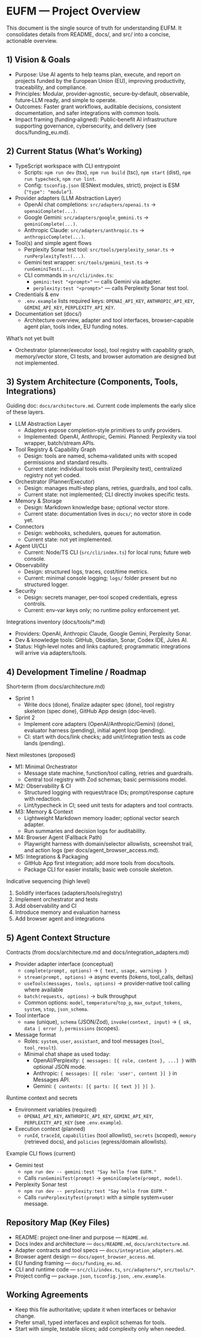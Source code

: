 # EUFM — Project Overview

This document is the single source of truth for understanding EUFM. It consolidates details from README, docs/, and src/ into a concise, actionable overview.

## 1) Vision & Goals
- Purpose: Use AI agents to help teams plan, execute, and report on projects funded by the European Union (EU), improving productivity, traceability, and compliance.
- Principles: Modular, provider‑agnostic, secure‑by‑default, observable, future‑LLM ready, and simple to operate.
- Outcomes: Faster grant workflows, auditable decisions, consistent documentation, and safer integrations with common tools.
- Impact framing (funding‑aligned): Public‑benefit AI infrastructure supporting governance, cybersecurity, and delivery (see docs/funding_eu.md).

## 2) Current Status (What’s Working)
- TypeScript workspace with CLI entrypoint
  - Scripts: `npm run dev` (tsx), `npm run build` (tsc), `npm start` (dist), `npm run typecheck`, `npm run lint`.
  - Config: `tsconfig.json` (ESNext modules, strict), project is ESM (`"type": "module"`).
- Provider adapters (LLM Abstraction Layer)
  - OpenAI chat completions: `src/adapters/openai.ts` → `openaiComplete(...)`.
  - Google Gemini: `src/adapters/google_gemini.ts` → `geminiComplete(...)`.
  - Anthropic Claude: `src/adapters/anthropic.ts` → `anthropicComplete(...)`.
- Tool(s) and simple agent flows
  - Perplexity Sonar test tool: `src/tools/perplexity_sonar.ts` → `runPerplexityTest(...)`.
  - Gemini test wrapper: `src/tools/gemini_test.ts` → `runGeminiTest(...)`.
  - CLI commands in `src/cli/index.ts`:
    - `gemini:test "<prompt>"` — calls Gemini via adapter.
    - `perplexity:test "<prompt>"` — calls Perplexity Sonar test tool.
- Credentials & env
  - `.env.example` lists required keys: `OPENAI_API_KEY`, `ANTHROPIC_API_KEY`, `GEMINI_API_KEY`, `PERPLEXITY_API_KEY`.
- Documentation set (docs/)
  - Architecture overview, adapter and tool interfaces, browser‑capable agent plan, tools index, EU funding notes.

What’s not yet built
- Orchestrator (planner/executor loop), tool registry with capability graph, memory/vector store, CI tests, and browser automation are designed but not implemented.

## 3) System Architecture (Components, Tools, Integrations)
Guiding doc: `docs/architecture.md`. Current code implements the early slice of these layers.

- LLM Abstraction Layer
  - Adapters expose completion‑style primitives to unify providers.
  - Implemented: OpenAI, Anthropic, Gemini. Planned: Perplexity via tool wrapper, batch/stream APIs.
- Tool Registry & Capability Graph
  - Design: tools are named, schema‑validated units with scoped permissions and standard results.
  - Current state: individual tools exist (Perplexity test), centralized registry not yet coded.
- Orchestrator (Planner/Executor)
  - Design: manages multi‑step plans, retries, guardrails, and tool calls.
  - Current state: not implemented; CLI directly invokes specific tests.
- Memory & Storage
  - Design: Markdown knowledge base; optional vector store.
  - Current state: documentation lives in `docs/`; no vector store in code yet.
- Connectors
  - Design: webhooks, schedulers, queues for automation.
  - Current state: not yet implemented.
- Agent UI/CLI
  - Current: Node/TS CLI (`src/cli/index.ts`) for local runs; future web console.
- Observability
  - Design: structured logs, traces, cost/time metrics.
  - Current: minimal console logging; `logs/` folder present but no structured logger.
- Security
  - Design: secrets manager, per‑tool scoped credentials, egress controls.
  - Current: env‑var keys only; no runtime policy enforcement yet.

Integrations inventory (docs/tools/*.md)
- Providers: OpenAI, Anthropic Claude, Google Gemini, Perplexity Sonar.
- Dev & knowledge tools: GitHub, Obsidian, Sonar, Codex IDE, Jules AI.
- Status: High‑level notes and links captured; programmatic integrations will arrive via adapters/tools.

## 4) Development Timeline / Roadmap
Short‑term (from docs/architecture.md)
- Sprint 1
  - Write docs (done), finalize adapter spec (done), tool registry skeleton (spec done), GitHub App design (doc‑level).
- Sprint 2
  - Implement core adapters (OpenAI/Anthropic/Gemini) (done), evaluator harness (pending), initial agent loop (pending).
  - CI: start with docs/link checks; add unit/integration tests as code lands (pending).

Next milestones (proposed)
- M1: Minimal Orchestrator
  - Message state machine, function/tool calling, retries and guardrails.
  - Central tool registry with Zod schemas; basic permissions model.
- M2: Observability & CI
  - Structured logging with request/trace IDs; prompt/response capture with redaction.
  - Lint/typecheck in CI; seed unit tests for adapters and tool contracts.
- M3: Memory & Context
  - Lightweight Markdown memory loader; optional vector search adapter.
  - Run summaries and decision logs for auditability.
- M4: Browser Agent (Fallback Path)
  - Playwright harness with domain/selector allowlists, screenshot trail, and action logs (per docs/agent_browser_access.md).
- M5: Integrations & Packaging
  - GitHub App first integration; add more tools from docs/tools.
  - Package CLI for easier installs; basic web console skeleton.

Indicative sequencing (high level)
1) Solidify interfaces (adapters/tools/registry)
2) Implement orchestrator and tests
3) Add observability and CI
4) Introduce memory and evaluation harness
5) Add browser agent and integrations

## 5) Agent Context Structure
Contracts (from docs/architecture.md and docs/integration_adapters.md)
- Provider adapter interface (conceptual)
  - `complete(prompt, options)` → `{ text, usage, warnings }`
  - `stream(prompt, options)` → async events (tokens, tool_calls, deltas)
  - `useTools(messages, tools, options)` → provider‑native tool calling where available
  - `batch(requests, options)` → bulk throughput
  - Common options: `model`, `temperature`/`top_p`, `max_output_tokens`, `system`, `stop`, `json_schema`.
- Tool interface
  - `name` (unique), `schema` (JSON/Zod), `invoke(context, input)` → `{ ok, data | error }`, `permissions` (scopes).
- Message format
  - Roles: `system`, `user`, `assistant`, and tool messages (`tool`, `tool_result`).
  - Minimal chat shape as used today:
    - OpenAI/Perplexity: `{ messages: [{ role, content }, ...] }` with optional JSON mode.
    - Anthropic: `{ messages: [{ role: 'user', content }] }` in Messages API.
    - Gemini: `{ contents: [{ parts: [{ text }] }] }`.

Runtime context and secrets
- Environment variables (required)
  - `OPENAI_API_KEY`, `ANTHROPIC_API_KEY`, `GEMINI_API_KEY`, `PERPLEXITY_API_KEY` (see `.env.example`).
- Execution context (planned)
  - `runId`, `traceId`, `capabilities` (tool allowlist), `secrets` (scoped), `memory` (retrieved docs), and `policies` (egress/domain allowlists).

Example CLI flows (current)
- Gemini test
  - `npm run dev -- gemini:test "Say hello from EUFM."`
  - Calls `runGeminiTest(prompt)` → `geminiComplete(prompt, model)`.
- Perplexity Sonar test
  - `npm run dev -- perplexity:test "Say hello from EUFM."`
  - Calls `runPerplexityTest(prompt)` with a simple system+user message.

## Repository Map (Key Files)
- README: project one‑liner and purpose — `README.md`.
- Docs index and architecture — `docs/README.md`, `docs/architecture.md`.
- Adapter contracts and tool specs — `docs/integration_adapters.md`.
- Browser agent design — `docs/agent_browser_access.md`.
- EU funding framing — `docs/funding_eu.md`.
- CLI and runtime code — `src/cli/index.ts`, `src/adapters/*`, `src/tools/*`.
- Project config — `package.json`, `tsconfig.json`, `.env.example`.

## Working Agreements
- Keep this file authoritative; update it when interfaces or behavior change.
- Prefer small, typed interfaces and explicit schemas for tools.
- Start with simple, testable slices; add complexity only when needed.

